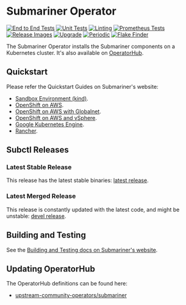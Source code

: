# Submariner Operator

<!-- markdownlint-disable line-length -->
[![End to End Tests](https://github.com/submariner-io/submariner-operator/workflows/End%20to%20End%20Tests/badge.svg)](https://github.com/submariner-io/submariner-operator/actions?query=workflow%3A%22End+to+End+Tests%22)
[![Unit Tests](https://github.com/submariner-io/submariner-operator/workflows/Unit%20Tests/badge.svg)](https://github.com/submariner-io/submariner-operator/actions?query=workflow%3A%22Unit+Tests%22)
[![Linting](https://github.com/submariner-io/submariner-operator/workflows/Linting/badge.svg)](https://github.com/submariner-io/submariner-operator/actions?query=workflow%3ALinting)
[![Prometheus Tests](https://github.com/submariner-io/submariner-operator/workflows/Prometheus%20Tests/badge.svg)](https://github.com/submariner-io/submariner-operator/actions?query=workflow%3A%22Prometheus+Tests%22)
[![Release Images](https://github.com/submariner-io/submariner-operator/workflows/Release%20Images/badge.svg)](https://github.com/submariner-io/submariner-operator/actions?query=workflow%3A%22Release+Images%22)
[![Upgrade](https://github.com/submariner-io/submariner-operator/workflows/Upgrade/badge.svg)](https://github.com/submariner-io/submariner-operator/actions?query=workflow%3AUpgrade)
[![Periodic](https://github.com/submariner-io/submariner-operator/workflows/Periodic/badge.svg)](https://github.com/submariner-io/submariner-operator/actions?query=workflow%3APeriodic)
[![Flake Finder](https://github.com/submariner-io/submariner-operator/workflows/Flake%20Finder/badge.svg)](https://github.com/submariner-io/submariner-operator/actions?query=workflow%3A%22Flake+Finder%22)
<!-- markdownlint-enable line-length -->

The Submariner Operator installs the Submariner components on a Kubernetes cluster. It's also available on
[OperatorHub](https://operatorhub.io/operator/submariner).

## Quickstart

Please refer the Quickstart Guides on Submariner's website:

* [Sandbox Environment (kind)](https://submariner.io/getting-started/quickstart/kind/).
* [OpenShift on AWS](https://submariner.io/getting-started/quickstart/openshift/aws/).
* [OpenShift on AWS with Globalnet](https://submariner.io/getting-started/quickstart/openshift/globalnet/).
* [OpenShift on AWS and vSphere](https://submariner.io/getting-started/quickstart/openshift/vsphere-aws/).
* [Google Kubernetes Engine](https://submariner.io/getting-started/quickstart/managed-kubernetes/gke/).
* [Rancher](https://submariner.io/getting-started/quickstart/managed-kubernetes/rancher/).

## Subctl Releases

### Latest Stable Release

This release has the latest stable binaries: [latest release](https://github.com/submariner-io/submariner-operator/releases/latest).

### Latest Merged Release

This release is constantly updated with the latest code, and might be unstable: [devel
release](https://github.com/submariner-io/submariner-operator/releases/tag/subctl-devel).

## Building and Testing

See the [Building and Testing docs on Submariner's website](https://submariner.io/development/building-testing/).

## Updating OperatorHub

The OperatorHub definitions can be found here:
<!-- markdownlint-disable line-length -->
* [upstream-community-operators/submariner](https://github.com/operator-framework/community-operators/tree/master/upstream-community-operators/submariner)
<!-- markdownlint-enable line-length -->

